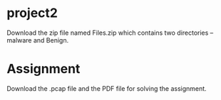 # project2
Download the zip file named Files.zip which contains two directories – malware and Benign.

# Assignment
Download the .pcap file and the PDF file for solving the assignment. 
